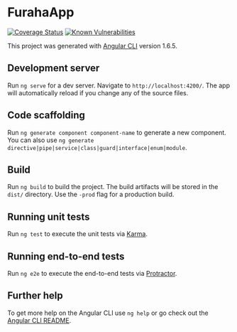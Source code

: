 # FurahaApp

[![Coverage Status](https://coveralls.io/repos/github/OwenKelvin/FurahaSMS-frontend/badge.svg?branch=develop)](https://coveralls.io/github/OwenKelvin/FurahaSMS-frontend?branch=develop) [![Known Vulnerabilities](https://snyk.io/test/github/OwenKelvin/FurahaSMS-frontend/badge.svg?targetFile=package.json)](https://snyk.io/test/github/OwenKelvin/FurahaSMS-frontend?targetFile=package.json)

This project was generated with [Angular CLI](https://github.com/angular/angular-cli) version 1.6.5.

## Development server

Run `ng serve` for a dev server. Navigate to `http://localhost:4200/`. The app will automatically reload if you change any of the source files.

## Code scaffolding

Run `ng generate component component-name` to generate a new component. You can also use `ng generate directive|pipe|service|class|guard|interface|enum|module`.

## Build

Run `ng build` to build the project. The build artifacts will be stored in the `dist/` directory. Use the `-prod` flag for a production build.

## Running unit tests

Run `ng test` to execute the unit tests via [Karma](https://karma-runner.github.io).

## Running end-to-end tests

Run `ng e2e` to execute the end-to-end tests via [Protractor](http://www.protractortest.org/).

## Further help

To get more help on the Angular CLI use `ng help` or go check out the [Angular CLI README](https://github.com/angular/angular-cli/blob/master/README.md).
